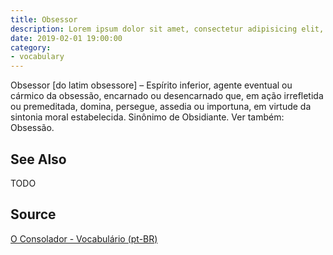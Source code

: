 ```yaml
---
title: Obsessor
description: Lorem ipsum dolor sit amet, consectetur adipisicing elit, sed do eiusmod tempor incididunt ut labore et dolore magna aliqua.  TODO
date: 2019-02-01 19:00:00
category:
- vocabulary
---
```


Obsessor [do latim obsessore] – Espírito inferior, agente eventual ou cármico da obsessão, encarnado ou desencarnado que, em ação irrefletida ou premeditada, domina, persegue, assedia ou importuna, em virtude da sintonia moral estabelecida. Sinônimo de Obsidiante. Ver também: Obsessão.

## See Also
TODO

## Source
[O Consolador - Vocabulário (pt-BR)](http://www.oconsolador.com.br/linkfixo/vocabulario/principal.html)
